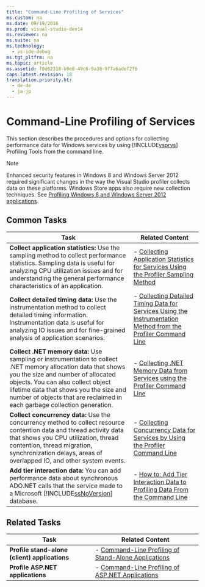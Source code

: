 ```yaml
---
title: "Command-Line Profiling of Services"
ms.custom: na
ms.date: 09/19/2016
ms.prod: visual-studio-dev14
ms.reviewer: na
ms.suite: na
ms.technology: 
  - vs-ide-debug
ms.tgt_pltfrm: na
ms.topic: article
ms.assetid: f0d62318-b0e8-49c6-9a30-9f7a6adef2f6
caps.latest.revision: 18
translation.priority.ht: 
  - de-de
  - ja-jp
---
```

# Command-Line Profiling of Services
This section describes the procedures and options for collecting performance data for Windows services by using [!INCLUDE[vsprvs](../vs140/includes/vsprvs_md.md)] Profiling Tools from the command line.  
  
> [!NOTE]
>  Enhanced security features in Windows 8 and Windows Server 2012 required significant changes in the way the Visual Studio profiler collects data on these platforms. Windows Store apps also require new collection techniques. See [Profiling Windows 8 and Windows Server 2012 applications](../vs140/Performance-Tools-on-Windows-8-and-Windows-Server-2012-applications.md).  
  
## Common Tasks  
  
|Task|Related Content|  
|----------|---------------------|  
|**Collect application statistics:** Use the sampling method to collect performance statistics. Sampling data is useful for analyzing CPU utilization issues and for understanding the general performance characteristics of an application.|-   [Collecting Application Statistics for Services Using the Profiler Sampling Method](../vs140/Collecting-Application-Statistics-for-Services-by-Using-the-Profiler-Sampling-Method.md)|  
|**Collect detailed timing data:** Use the instrumentation method to collect detailed timing information. Instrumentation data is useful for analyzing IO issues and for fine-grained analysis of application scenarios.|-   [Collecting Detailed Timing Data for Services Using the Instrumentation Method from the Profiler Command Line](../vs140/Collecting-Detailed-Timing-Data-for-Services-by-Using-the-Instrumentation-Method-from-the-Profiler-Command-Line.md)|  
|**Collect .NET memory data:** Use sampling or instrumentation to collect .NET memory allocation data that shows you the size and number of allocated objects. You can also collect object lifetime data that shows you the size and number of objects that are reclaimed in each garbage collection generation.|-   [Collecting .NET Memory Data from Services using the Profiler Command Line](../vs140/Collecting-Memory-Data-from-.NET-Framework-Services-by-Using-the-Profiler-Command-Line.md)|  
|**Collect concurrency data:** Use the concurrency method to collect resource contention data and thread activity data that shows you CPU utilization, thread contention, thread migration, synchronization delays, areas of overlapped IO, and other system events.|-   [Collecting Concurrency Data for Services by Using the Profiler Command Line](../vs140/Collecting-Concurrency-Data-for-a-Service-by-Using-the-Profiler-Command-Line.md)|  
|**Add tier interaction data:** You can add performance data about synchronous ADO.NET calls that the service made to a Microsoft [!INCLUDE[ssNoVersion](../vs140/includes/ssNoVersion_md.md)] database.|-   [How to: Add Tier Interaction Data to Profiling Data From the Command Line](../vs140/Adding-tier-interaction-data-from-the-command-line.md)|  
  
## Related Tasks  
  
|Task|Related Content|  
|----------|---------------------|  
|**Profile stand-alone (client) applications**|-   [Command-Line Profiling of Stand-Alone Applications](../vs140/Command-Line-Profiling-of-Stand-Alone-Applications.md)|  
|**Profile ASP.NET applications**|-   [Command-Line Profiling of ASP.NET Applications](../vs140/Command-Line-Profiling-of-ASP.NET-Web-Applications.md)|
